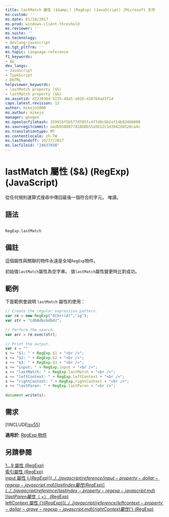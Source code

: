 ```yaml
---
title: lastMatch 屬性 ($&amp;) (RegExp) (JavaScript) |Microsoft 文件
ms.custom: ''
ms.date: 01/18/2017
ms.prod: windows-client-threshold
ms.reviewer: ''
ms.suite: ''
ms.technology:
- devlang-javascript
ms.tgt_pltfrm: ''
ms.topic: language-reference
f1_keywords:
- $&
dev_langs:
- JavaScript
- TypeScript
- DHTML
helpviewer_keywords:
- lastMatch property ($%)
- lastMatch property ($&)
ms.assetid: d223836d-5235-48a5-a926-d20764ad3f14
caps.latest.revision: 12
author: mikejo5000
ms.author: mikejo
manager: ghogen
ms.openlocfilehash: 25991bf5b577d785fc4f7d8c6b2af14b93486000
ms.sourcegitcommit: aadb9588877418b8b55a5612c1d3842d4520ca4c
ms.translationtype: MT
ms.contentlocale: zh-TW
ms.lasthandoff: 10/27/2017
ms.locfileid: "24637838"
---
```

# <a name="lastmatch-property-amp-regexp-javascript"></a>lastMatch 屬性 ($&amp;) (RegExp) (JavaScript)
從任何規則運算式搜尋中傳回最後一個符合的字元。 唯讀。  
  
## <a name="syntax"></a>語法  
  
```  
  
RegExp.lastMatch  
```  
  
## <a name="remarks"></a>備註  
 這個屬性與關聯的物件永遠是全域`RegExp`物件。  
  
 初始值`lastMatch`屬性為空字串。 值`lastMatch`屬性變更時比對成功。  
  
## <a name="example"></a>範例  
 下面範例會說明 `lastMatch` 屬性的使用：  
  
```JavaScript  
// Create the regular expression pattern.  
var re = new RegExp("d(b+)(d)","ig");  
var str = "cdbBdbsbdbdz";  
  
// Perform the search.  
var arr = re.exec(str);  
  
// Print the output.  
var s = ""   
s += "$1: " + RegExp.$1 + "<br />";  
s += "$2: " + RegExp.$2 + "<br />";  
s += "$3: " + RegExp.$3 + "<br />";  
s += "input: " + RegExp.input + "<br />";  
s += "lastMatch: " + RegExp.lastMatch + "<br />";  
s += "leftContext: " + RegExp.leftContext + "<br />";  
s += "rightContext: " + RegExp.rightContext + "<br />";   
s += "lastParen: " + RegExp.lastParen + "<br />";  
  
document.write(s);  
```  
  
## <a name="requirements"></a>需求  
 [!INCLUDE[jsv55](../../javascript/reference/includes/jsv55-md.md)]  
  
 **適用於**: [RegExp 物件](../../javascript/reference/regexp-object-javascript.md)  
  
## <a name="see-also"></a>另請參閱  
 [$1...$9 屬性 (RegExp)](../../javascript/reference/dollar-1-dot-dot-dot-dollar-9-properties-regexp-javascript.md)   
 [索引屬性 (RegExp)](../../javascript/reference/index-property-regexp-javascript.md)   
 [input 屬性 ($_) (RegExp)](../../javascript/reference/input-property-dollar-regexp-javascript.md)   
 [lastIndex 屬性 (RegExp)](../../javascript/reference/lastindex-property-regexp-javascript.md)   
 [lastParen 屬性 （$ +） (RegExp)](../../javascript/reference/lastparen-property-dollar-regexp-javascript.md)   
 [leftContext 屬性 ($') (RegExp)](../../javascript/reference/leftcontext-property-dollar-grave-regexp-javascript.md)   
 [rightContext 屬性 ($') (RegExp)](../../javascript/reference/rightcontext-property-dollar-regexp-javascript.md)